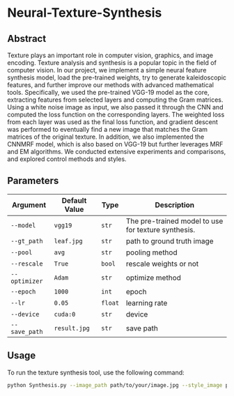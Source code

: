 # Neural-Texture-Synthesis
## Abstract
Texture plays an important role in computer vision, graphics, and image encoding. Texture analysis and synthesis is a popular topic in the field of computer vision. In our project, we implement a simple neural feature synthesis model, load the pre-trained weights, try to generate kaleidoscopic features, and further improve our methods with advanced mathematical tools. Specifically, we used the pre-trained VGG-19 model as the core, extracting features from selected layers and computing the Gram matrices. Using a white noise image as input, we also passed it through the CNN and computed the loss function on the corresponding layers. The weighted loss from each layer was used as the final loss function, and gradient descent was performed to eventually find a new image that matches the Gram matrices of the original texture. In addition, we also implemented the CNNMRF model, which is also based on VGG-19 but further leverages MRF and EM algorithms. We conducted extensive experiments and comparisons, and explored control methods and styles.

## Parameters

| Argument            | Default Value                                  | Type  | Description                  |
|---------------------|------------------------------------------------|-------|------------------------------|
| `--model`           | `vgg19`                                        | `str` | The pre-trained model to use for texture synthesis.                  |
| `--gt_path`         | `leaf.jpg`                                    | `str` | path to ground truth image   |
| `--pool`            | `avg`                                          | `str` | pooling method               |
| `--rescale`         | `True`                                         | `bool` | rescale weights or not       |
| `--optimizer`        | `Adam`                                         | `str` | optimize method              |
| `--epoch`           | `1000`                                         | `int` | epoch                        |
| `--lr`              | `0.05`                                         | `float` | learning rate               |
| `--device`          | `cuda:0`                                       | `str` | device                       |
| `--save_path`       | `result.jpg`                                   | `str` | save path                    |
## Usage

To run the texture synthesis tool, use the following command:

```bash
python Synthesis.py --image_path path/to/your/image.jpg --style_image path/to/your/style.jpg
